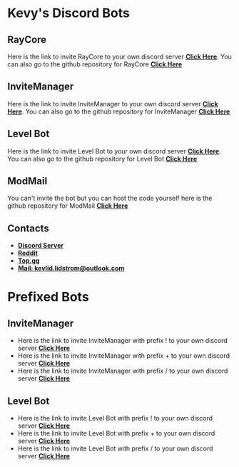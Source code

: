 # Kevy's Discord Bots


## RayCore
Here is the link to invite RayCore to your own discord server **[Click Here](https://discord.com/oauth2/authorize?client_id=730519651448127518&permissions=8&scope=bot)**.
You can also go to the github repository for RayCore **[Click Here](https://github.com/kevify/raycore)**

## InviteManager
Here is the link to invite InviteManager to your own discord server **[Click Here](https://discord.com/api/oauth2/authorize?client_id=719153033300410378&permissions=8&scope=bot)**.
You can also go to the github repository for InviteManager **[Click Here](https://github.com/kevify/InviteManager)**

## Level Bot
Here is the link to invite Level Bot to your own discord server **[Click Here](https://discord.com/api/oauth2/authorize?client_id=765843009056931850&permissions=8&scope=bot)**.
You can also go to the github repository for Level Bot **[Click Here](https://github.com/kevify/Level-Bot)**

## ModMail
You can't invite the bot but you can host the code yourself here is the github repository for ModMail **[Click Here](https://github.com/kevify/ModMail)**

## Contacts
- **[Discord Server](https://discord.gg/aVJfFbh)**
- **[Reddit](https://www.reddit.com/user/Kevybtw)**
- **[Top.gg](https://top.gg/user/292948682884775937)**
- **[Mail: kevlid.lidstrom@outlook.com](https://outlook.live.com/mail)**


# Prefixed Bots

## InviteManager
* Here is the link to invite InviteManager with prefix ! to your own discord server **[Click Here](https://discord.com/api/oauth2/authorize?client_id=719153033300410378&permissions=8&scope=bot)**
* Here is the link to invite InviteManager with prefix + to your own discord server **[Click Here]()**
* Here is the link to invite InviteManager with prefix / to your own discord server **[Click Here]()**

## Level Bot
* Here is the link to invite Level Bot with prefix ! to your own discord server **[Click Here](https://discord.com/api/oauth2/authorize?client_id=765843009056931850&permissions=8&scope=bot)**
* Here is the link to invite Level Bot with prefix + to your own discord server **[Click Here](https://discord.com/api/oauth2/authorize?client_id=779262358483894312&permissions=8&scope=bot)**
* Here is the link to invite Level Bot with prefix / to your own discord server **[Click Here](https://discord.com/api/oauth2/authorize?client_id=779271400133230642&permissions=8&scope=bot)**
